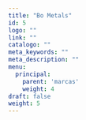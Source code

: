 ```yaml
---
title: "Bo Metals"
id: 5
logo: ""
link: ""
catalogo: ""
meta_keywords: ""
meta_description: ""
menu:
  principal:
    parent: 'marcas'
    weight: 4
draft: false
weight: 5
---
```

